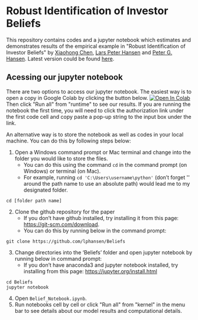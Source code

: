 
# Robust Identification of Investor Beliefs
This repository contains codes and a jupyter notebook which estimates and demonstrates results of the empirical example in "Robust Identification of Investor Beliefs" by [Xiaohong Chen][id1], [Lars Peter Hansen][id2] and [Peter G. Hansen][id3]. Latest version could be found [here][id4].

[id1]: https://economics.yale.edu/people/faculty/xiaohong-chen
[id2]: https://larspeterhansen.org/
[id3]: https://mitsloan.mit.edu/phd/students/peter-hansen
[id4]: https://larspeterhansen.org/research/papers/

## Acessing our jupyter notebook
There are two options to access our jupyter notebook. The easiest way is to open a copy in Google Colab by clicking the button below.
[![Open In Colab](https://colab.research.google.com/assets/colab-badge.svg)](https://colab.research.google.com/github/lphansen/Beliefs/blob/master/Belief_Notebook.ipynb)
Then click "Run all" from "runtime" to see our results. If you are running the notebook the first time, you will need to click the authorization link under the first code cell and copy paste a pop-up string to the input box under the link. 

An alternative way is to store the notebook as well as codes in your local machine. You can do this by following steps below:
1.	Open a Windows command prompt or Mac terminal and change into the folder you would like to store the files. 
    - You can do this using the command ``cd`` in the command prompt (on Windows) or terminal (on Mac).    
    - For example, running ```cd 'C:\Users\username\python'``` (don’t forget '' around the path name to use an absolute path) would lead me to my designated folder.
```
cd [folder path name]
```
2.	Clone the github repository for the paper
    - If you don’t have github installed, try installing it from this page: https://git-scm.com/download.
    - You can do this by running below in the command prompt:
```
git clone https://github.com/lphansen/Beliefs
```
3.	Change directories into the ‘Beliefs’ folder and open jupyter notebook by running below in command prompt:
    - If you don’t have anaconda3 and jupyter notebook installed, try installing from this page: https://jupyter.org/install.html
```
cd Beliefs
jupyter notebook
```
4.	Open ```Belief_Notebook.ipynb```.
5.  Run notebooks cell by cell or click "Run all" from "kernel" in the menu bar to see details about our model results and computational details.   


